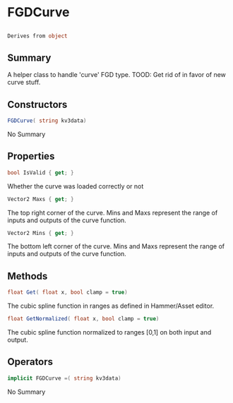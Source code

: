 # FGDCurve

## 
```c#
Derives from object
```

## Summary

A helper class to handle 'curve' FGD type.
TOOD: Get rid of in favor of new curve stuff.
## Constructors

```c#
FGDCurve( string kv3data) 
```
No Summary
## Properties

```c#
bool IsValid { get; } 
```
Whether the curve was loaded correctly or not
```c#
Vector2 Maxs { get; } 
```
The top right corner of the curve. Mins and Maxs represent the range of inputs and outputs of the curve function.
```c#
Vector2 Mins { get; } 
```
The bottom left corner of the curve. Mins and Maxs represent the range of inputs and outputs of the curve function.
## Methods

```c#
float Get( float x, bool clamp = true) 
```
The cubic spline function in ranges as defined in Hammer/Asset editor.
```c#
float GetNormalized( float x, bool clamp = true) 
```
The cubic spline function normalized to ranges [0,1] on both input and output.
## Operators

```c#
implicit FGDCurve =( string kv3data) 
```
No Summary
